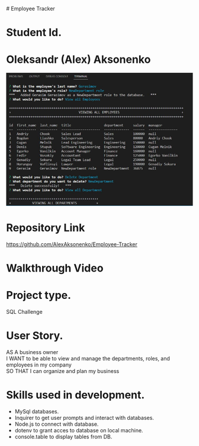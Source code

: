 <h># Employee Tracker</h>
# Student Id.
# Oleksandr (Alex) Aksonenko

<img src="./public/Snippet1.JPG">

# Repository Link
https://github.com/AlexAksonenko/Employee-Tracker

# Walkthrough Video


# Project type.
SQL Challenge

# User Story.
AS A business owner</br>
I WANT to be able to view and manage the departments, roles, and employees in my company</br>
SO THAT I can organize and plan my business</br>

# Skills used in development.
<ul>
<li>MySql databases.</li>
<li>Inquirer to get user prompts and interact with databases.</li>
<li>Node.js to connect with database.</li>
<li>dotenv to grant acces to database on local machine.</li>
<li>console.table to display tables from DB.</li>
</ul>